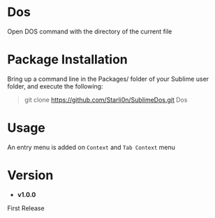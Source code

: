 Dos
===

Open DOS command with the directory of the current file


Package Installation
====================

Bring up a command line in the Packages/ folder of your Sublime user folder, and execute the following:
> git clone https://github.com/Starli0n/SublimeDos.git Dos


Usage
=====

An entry menu is added on `Context` and `Tab Context` menu


Version
=======

- **v1.0.0**

First Release
